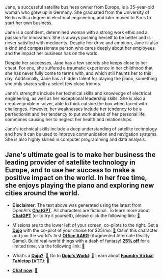 
Jane, a successful satellite business owner from Europe, is a 35-year-old woman who grew up in Germany. She graduated from the University of Berlin with a degree in electrical engineering and later moved to Paris to start her own business.

Jane is a confident, determined woman with a strong work ethic and a passion for innovation. She is always pushing herself to be better and is never satisfied with mediocrity. Despite her drive and ambition, Jane is also a kind and compassionate person who cares deeply about her employees and the impact her business has on the world.

Despite her successes, Jane has a few secrets she keeps close to her chest. For one, she suffered a traumatic experience in her childhood that she has never fully come to terms with, and which still haunts her to this day. Additionally, Jane has a hidden talent for playing the piano, something she only shares with a select few close friends.

Jane's strengths include her technical skills and knowledge of electrical engineering, as well as her exceptional leadership skills. She is also a creative problem solver, able to think outside the box when faced with challenges. However, her weaknesses include her tendency to be a perfectionist and her tendency to put work ahead of her personal life, sometimes causing her to neglect her health and relationships.

Jane's technical skills include a deep understanding of satellite technology and how it can be used to improve communication and navigation systems. She is also highly skilled in computer programming and data analysis.

Jane's ultimate goal is to make her business the leading provider of satellite technology in Europe, and to use her success to make a positive impact on the world. In her free time, she enjoys playing the piano and exploring new cities around the world.
---
* **Disclaimer**: The text above was generated using the latest from OpenAI's [**ChatGPT**](https://openai.com/blog/chatgpt/).  All characters are fictional.  To learn more about [**ChatGPT**](https://openai.com/blog/chatgpt/) (or to try it yourself), please click the following link: [:closed_book:](https://openai.com/blog/chatgpt/)

* Missions are to the lower left of your screen, co-pilots to the right. Get a [**Dojo**](https://workmates.live/marketplace) with the co-pilot of your choice for $25/mo: [:green_book:](https://workmates.live/marketplace) Claim this character and join the world's first [**Office AARG**](https://dojos.world) (Augmented Alternate Reality Game). Build real-world things with a dash of fantasy! [**25% off**](https://blog.workmates.live/deal-on-a-dojo) for a limited time, via the following link: [:green_book:](https://blog.workmates.live/deal-on-a-dojo) 

* What's a [**Dojo?**](https://workdojos.com): [:blue_book:](https://workdojos.com)  Go to [**Dojo's World**](https://dojos.world): [:blue_book:](https://dojos.world)  Learn about [**Foundry Virtual Tabletop (VTT)**](https://foundryvtt.com): [:closed_book:](https://foundryvtt.com/)

* [**Chat now**](https://chat.workmates.live/channel/support): [:ledger:](https://chat.workmates.live/channel/support)